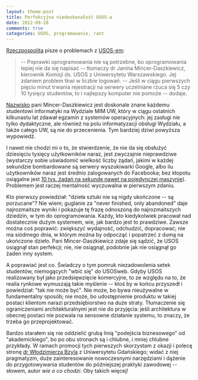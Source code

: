 ```yaml
---
layout: theme:post
title: Perfekcyjna niedoskonałość USOS-a
date: 2012-09-28
comments: true
categories: USOS, programowanie, rant
---
```


[Rzeczpospolita] pisze o problemach z [USOS-em]:
 
 [Rzeczpospolita]: http://www.rp.pl/artykul/10,937291-Studenci-bez-cwiczen.html
 [USOS-em]: http://usos.edu.pl/ 
 
> -- Poprawki oprogramowania nie są potrzebne, bo oprogramowania
> lepiej nie da się napisać -- tłumaczy dr Janina Mincer-Daszkiewicz,
> kierownik Komisji ds. USOS z Uniwersytetu Warszawskiego. Jej
> zdaniem problem tkwi w liczbie logowań. -- Jeśli w ciągu pierwszych
> pięciu minut trwania rejestracji na serwery uczelniane rzuca się 5
> czy 10 tysięcy studentów, to i najlepszy komputer nie pomoże --
> dodaje.

[Nazwisko] pani Mincer-Daszkiewicz jest doskonale znane każdemu
studentowi informatyki na Wydziale MIM UW, który w ciągu ostatnich
kilkunastu lat zdawał egzamin z systemów operacyjnych: jej zasługi nie
tylko dydaktyczne, ale również na polu informatyzacji obsługi
Wydziału, a także całego UW, są nie do przecenienia. Tym bardziej
dziwi powyższa wypowiedź.

I nawet nie chodzi mi o to, że stwierdzenie, że nie da się obsłużyć
dziesięciu tysięcy użytkowników naraz, jest zwyczajnie nieprawdziwe
(wystarczy sobie uświadomić wielkość liczby żądań, jakimi w każdej 
sekundzie bombardowane są serwery wyszukiwarki Google, albo ilu
użytkowników naraz jest średnio zalogowanych do Facebooka; bez
kłopotu osiągalne jest [10 tys. żądań na sekundę nawet na pojedynczej maszynie][C10K]).
Problemem jest raczej mentalność wyczuwalna w pierwszym zdaniu.

Kto pierwszy powiedział: "dzieła sztuki nie są nigdy ukończone -- są
porzucane"? Nie wiem; guglanie za "never finished, only abandoned"
daje najrozmaitsze wyniki i pokazuje tę frazę odnoszoną do
najrozmaitszych dziedzin, w tym do oprogramowania. Każdy, kto
kiedykolwiek pracował nad dostatecznie dużym systemem, wie, jak bardzo
jest to prawdziwe. Zawsze można coś poprawić: zwiększyć wydajność,
odchudzić, dopracować; nie ma siódmego dnia, w którym można by
odpocząć i popatrzeć z dumą na ukończone dzieło. Pani
Mincer-Daszkiewicz zdaje się sądzić, że USOS osiągnął stan perfekcji;
nie, nie osiągnął, podobnie jak nie osiągnął go żaden inny system.

A poprawiać jest co. Świadczy o tym pomruk niezadowolenia setek
studentów, niemogących "wbić się" do USOSweb. Gdyby USOS realizowany
był jako przedsięwzięcie komercyjne, to ze względu na to, że realia
rynkowe wymuszają takie myślenie -- ktoś by w końcu przyszedł i
powiedział: "tak nie może być". Nie może, bo bywa nieużywalne w
fundamentalny sposób; nie może, bo udostępnienie produktu w takiej
postaci klientom narazi przedsiębiorstwo na duże straty. Tłumaczenie
się ograniczeniami architekturalnymi jest nie do przyjęcia: jeśli
architektura w obecnej postaci nie pozwala na sensowne działanie
systemu, to znaczy, że trzeba go przeprojektować.

Bardzo starałem się nie oddzielić grubą linią "podejścia biznesowego"
od "akademickiego", bo po obu stronach są i chlubne, i mniej chlubne
przykłady. W ramach promocji tych pierwszych skorzystam z okazji i
polecę stronę [dr Włodzimierza Bzyla] z Uniwersytetu Gdańskiego; widać
z niej pragmatyzm, duże zainteresowanie nowoczesnymi narzędziami i
dążenie do przygotowywania studentów do późniejszej praktyki zawodowej
-- słowem, autor _wie o co chodzi_. Oby takich więcej!

 [C10K]: http://www.kegel.com/c10k.html
 [Nazwisko]: http://dict.pl/dict?word=mincer
 [dr Włodzimierza Bzyla]: http://tao.inf.ug.edu.pl/
